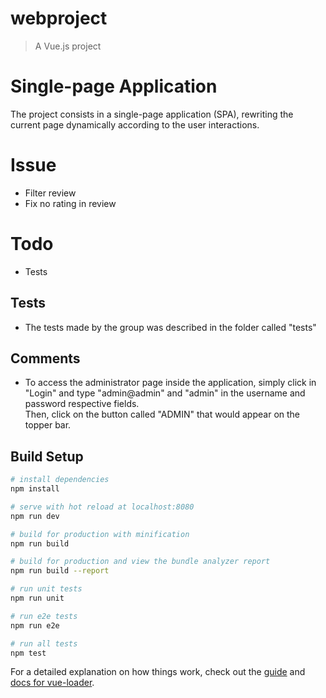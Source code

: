 # webproject

> A Vue.js project

# Single-page Application 
The project consists in a single-page application (SPA), rewriting the current page dynamically according to the user interactions.<br>

# Issue
* Filter review
* Fix no rating in review
# Todo
* Tests 

## Tests
* The tests made by the group was described in the folder called "tests"

## Comments
* To access the administrator page inside the application, simply click in "Login" and type "admin@admin" and "admin" in the username and password respective fields.<br>
Then, click on the button called "ADMIN" that would appear on the topper bar.
  
## Build Setup

``` bash
# install dependencies
npm install

# serve with hot reload at localhost:8080
npm run dev

# build for production with minification
npm run build

# build for production and view the bundle analyzer report
npm run build --report

# run unit tests
npm run unit

# run e2e tests
npm run e2e

# run all tests
npm test
```

For a detailed explanation on how things work, check out the [guide](http://vuejs-templates.github.io/webpack/) and [docs for vue-loader](http://vuejs.github.io/vue-loader).
